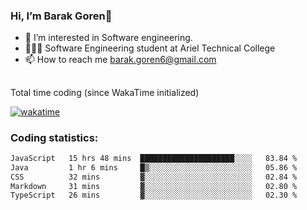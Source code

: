 ###  Hi, I’m Barak Goren👋
- 👀 I’m interested in Software engineering.
- 👨🏼‍🎓 Software Engineering student at Ariel Technical College
- 📫 How to reach me barak.goren6@gmail.com
##
Total time coding (since WakaTime initialized)

[![wakatime](https://wakatime.com/badge/user/5cc5ec80-a806-4ca2-a704-db29274e48cd.svg)](https://wakatime.com/@5cc5ec80-a806-4ca2-a704-db29274e48cd)

   
### Coding statistics:

<!--START_SECTION:waka-->

```txt
JavaScript   15 hrs 48 mins  █████████████████████░░░░   83.84 %
Java         1 hr 6 mins     █▒░░░░░░░░░░░░░░░░░░░░░░░   05.86 %
CSS          32 mins         ▓░░░░░░░░░░░░░░░░░░░░░░░░   02.84 %
Markdown     31 mins         ▓░░░░░░░░░░░░░░░░░░░░░░░░   02.80 %
TypeScript   26 mins         ▓░░░░░░░░░░░░░░░░░░░░░░░░   02.30 %
```

<!--END_SECTION:waka-->

<!---
barakgoren/barakgoren is a ✨ special ✨ repository because its `README.md` (this file) appears on your GitHub profile.
You can click the Preview link to take a look at your changes.
--->
